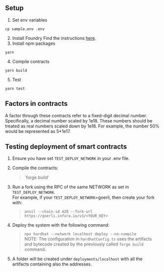 ## Setup
1. Set env variables
```
cp sample.env .env
```
2. Install Foundry
Find the instructions [here](https://book.getfoundry.sh/getting-started/installation).
3. Install npm packages
```
yarn
```
4. Compile contracts
```
yarn build
```
5. Test
```
yarn test
```

## Factors in contracts
A factor through these contracts refer to a fixed-digit decimal number. Specifically, a decimal number scaled by 1e18. These numbers should be treated as real numbers scaled down by 1e18. For example, the number 50% would be represented as 5*1e17.


## Testing deployment of smart contracts

1. Ensure you have set `TEST_DEPLOY_NETWORK` in your .env file.  

2. Compile the contracts:
   >`forge build'  
  
3. Run a fork using the RPC of the same NETWORK as set in `TEST_DEPLOY_NETWORK`.  
    For example, if your `TEST_DEPLOY_NETWORK`=goerli, then create your fork with:  
    >`anvil --chain-id 420 --fork-url https://goerli.infura.io/v3/<YOUR_KEY>`  
  
4. Deploy the system with the following command:
   >`npx hardhat --network localhost deploy --no-compile`   
   NOTE: The configuration in `hardhatConfig.ts` uses the artifacts and bytecode created by the previously called `forge build` command.
   
5. A folder will be created under `deployments/localhost` with all the artifacts containing also the addresses. 
